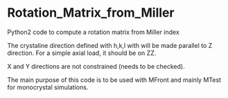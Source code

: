 # Rotation_Matrix_from_Miller
Python2 code to compute a rotation matrix from Miller index

The crystaline direction defined with h,k,l with will be made parallel to Z direction. For a simple axial load, it should be on ZZ.

X and Y directions are not constrained (needs to be checked).

The main purpose of this code is to be used with MFront and mainly MTest for monocrystal simulations.
